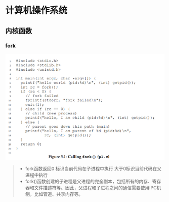 # 计算机操作系统

## 内核函数

### fork

![fork代码](image/操作系统/image-20230410162410420.png)

> * fork函数返回0 标识当前代码在子进程中执行  大于0标识当前代码在父进程中执行
> * fork()函数创建的子进程是父进程的完全副本，包括所有的内存、寄存器和文件描述符等。因此，父进程和子进程之间的通信需要使用IPC机制，比如管道、共享内存等。
